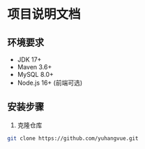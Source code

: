 # 项目说明文档

## 环境要求
- JDK 17+
- Maven 3.6+
- MySQL 8.0+
- Node.js 16+ (前端可选)

## 安装步骤
1. 克隆仓库
```bash
git clone https://github.com/yuhangvue.git
```
